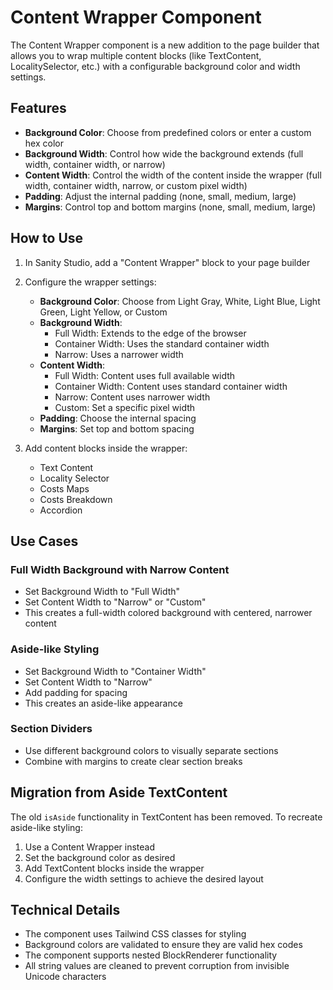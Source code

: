 # Content Wrapper Component

The Content Wrapper component is a new addition to the page builder that allows you to wrap multiple content blocks (like TextContent, LocalitySelector, etc.) with a configurable background color and width settings.

## Features

- **Background Color**: Choose from predefined colors or enter a custom hex color
- **Background Width**: Control how wide the background extends (full width, container width, or narrow)
- **Content Width**: Control the width of the content inside the wrapper (full width, container width, narrow, or custom pixel width)
- **Padding**: Adjust the internal padding (none, small, medium, large)
- **Margins**: Control top and bottom margins (none, small, medium, large)

## How to Use

1. In Sanity Studio, add a "Content Wrapper" block to your page builder
2. Configure the wrapper settings:
   - **Background Color**: Choose from Light Gray, White, Light Blue, Light Green, Light Yellow, or Custom
   - **Background Width**: 
     - Full Width: Extends to the edge of the browser
     - Container Width: Uses the standard container width
     - Narrow: Uses a narrower width
   - **Content Width**: 
     - Full Width: Content uses full available width
     - Container Width: Content uses standard container width
     - Narrow: Content uses narrower width
     - Custom: Set a specific pixel width
   - **Padding**: Choose the internal spacing
   - **Margins**: Set top and bottom spacing

3. Add content blocks inside the wrapper:
   - Text Content
   - Locality Selector
   - Costs Maps
   - Costs Breakdown
   - Accordion

## Use Cases

### Full Width Background with Narrow Content
- Set Background Width to "Full Width"
- Set Content Width to "Narrow" or "Custom"
- This creates a full-width colored background with centered, narrower content

### Aside-like Styling
- Set Background Width to "Container Width"
- Set Content Width to "Narrow"
- Add padding for spacing
- This creates an aside-like appearance

### Section Dividers
- Use different background colors to visually separate sections
- Combine with margins to create clear section breaks

## Migration from Aside TextContent

The old `isAside` functionality in TextContent has been removed. To recreate aside-like styling:

1. Use a Content Wrapper instead
2. Set the background color as desired
3. Add TextContent blocks inside the wrapper
4. Configure the width settings to achieve the desired layout

## Technical Details

- The component uses Tailwind CSS classes for styling
- Background colors are validated to ensure they are valid hex codes
- The component supports nested BlockRenderer functionality
- All string values are cleaned to prevent corruption from invisible Unicode characters
